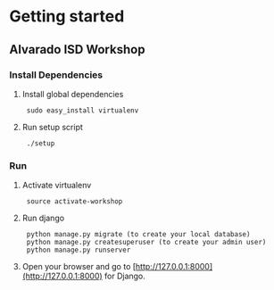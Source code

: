 
# Getting started

## Alvarado ISD Workshop

### Install Dependencies

1. Install global dependencies

        sudo easy_install virtualenv

1. Run setup script

        ./setup

### Run

1. Activate virtualenv

        source activate-workshop

1. Run django

        python manage.py migrate (to create your local database)
        python manage.py createsuperuser (to create your admin user)
        python manage.py runserver

1. Open your browser and go to [http://127.0.0.1:8000](http://127.0.0.1:8000) for Django.
